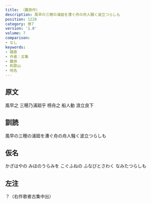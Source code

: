 ```yaml
---
title: （覊旅作）
description: 風早の三穂の浦廻を漕ぐ舟の舟人騒く波立つらしも
position: 1228
category: 巻7
version: '1.0'
volume: 7
comparison:
- なし
keywords:
- 雑歌
- 作者：古集
- 羈旅
- 和歌山
- 地名
---
```


## 原文

風早之 三穂乃浦廻乎 榜舟之 船人動 浪立良下

## 訓読

風早の三穂の浦廻を漕ぐ舟の舟人騒く波立つらしも

## 仮名

かざはやの みほのうらみを こぐふねの ふなびとさわく なみたつらしも

## 左注

？（右件歌者古集中出）
